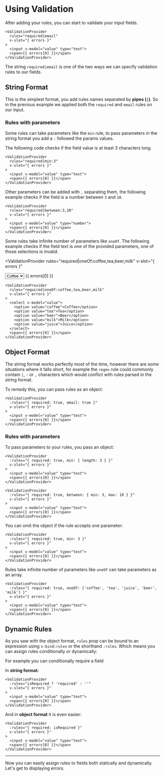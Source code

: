 # Using Validation

After adding your rules, you can start to validate your input fields.

```vue{2}
<ValidationProvider
  rules="required|email"
  v-slot="{ errors }"
>
  <input v-model="value" type="text">
  <span>{{ errors[0] }}</span>
</ValidationProvider>
```

The string `required|email` is one of the two ways we can specify validation rules to our fields.

## String Format

This is the simplest format, you add rules names separated by **pipes (`|`)**. So in the previous example we applied both the `required` and `email` rules on our input.

### Rules with parameters

Some rules can take parameters like the `min` rule, to pass parameters in the string format you add a `:` followed the params values.

The following code checks if the field value is at least 3 characters long.

```vue{2}
<ValidationProvider
  rules="required|min:3"
  v-slot="{ errors }"
>
  <input v-model="value" type="text">
  <span>{{ errors[0] }}</span>
</ValidationProvider>
```

Other parameters can be added with `,` separating them, the following example checks if the field is a number between `3` and `10`.

```vue{2}
<ValidationProvider
  rules="required|between:3,10"
  v-slot="{ errors }"
>
  <input v-model="value" type="number">
  <span>{{ errors[0] }}</span>
</ValidationProvider>
```

Some rules take infinite number of parameters like `oneOf`. The following example checks if the field text is one of the provided parameters, one of those selections is invalid.

<ValidationProvider
  rules="required|oneOf:coffee,tea,beer,milk"
  v-slot="{ errors }"
>
  <select v-model="values">
    <option value="coffee">Coffee</option>
    <option value="tea">Tea</option>
    <option value="beer">Beer</option>
    <option value="milk">Milk</option>
    <option value="juice">Juice</option>
  </select>
  <span>{{ errors[0] }}</span>
</ValidationProvider>

```vue{3}
<ValidationProvider
  rules="required|oneOf:coffee,tea,beer,milk"
  v-slot="{ errors }"
>
  <select v-model="value">
    <option value="coffee">Coffee</option>
    <option value="tea">Tea</option>
    <option value="beer">Beer</option>
    <option value="milk">Milk</option>
    <option value="juice">Juice</option>
  </select>
  <span>{{ errors[0] }}</span>
</ValidationProvider>
```

## Object Format

The string format works perfectly most of the time, however there are some situations where it falls short, for example the `regex` rule could commonly contain `|`, `:` or `,` characters which would conflict with rules parsed in the string format.

To remedy this, you can pass rules as an object:

```vue{2}
<ValidationProvider
  :rules="{ required: true, email: true }"
  v-slot="{ errors }"
>
  <input v-model="value" type="text">
  <span>{{ errors[0] }}</span>
</ValidationProvider>
```

### Rules with parameters

To pass parameters to your rules, you pass an object:

```vue{2}
<ValidationProvider
  :rules="{ required: true, min: { length: 3 } }"
  v-slot="{ errors }"
>
  <input v-model="value" type="text">
  <span>{{ errors[0] }}</span>
</ValidationProvider>
```

```vue{2}
<ValidationProvider
  :rules="{ required: true, between: { min: 3, max: 10 } }"
  v-slot="{ errors }"
>
  <input v-model="value" type="text">
  <span>{{ errors[0] }}</span>
</ValidationProvider>
```

You can omit the object if the rule accepts one parameter:

```vue{2}
<ValidationProvider
  :rules="{ required: true, min: 3 }"
  v-slot="{ errors }"
>
  <input v-model="value" type="text">
  <span>{{ errors[0] }}</span>
</ValidationProvider>
```

Rules take infinite number of parameters like `oneOf` can take parameters as an array.

```vue{2}
<ValidationProvider
  :rules="{ required: true, oneOf: ['coffee', 'tea', 'juice', 'beer', 'milk'] }"
  v-slot="{ errors }"
>
  <input v-model="value" type="text">
  <span>{{ errors[0] }}</span>
</ValidationProvider>
```

## Dynamic Rules

As you saw with the object format, `rules` prop can be bound to an expression using `v-bind:rules` or the shorthand `:rules`. Which means you can assign rules conditionally or dynamically:

For example you can conditionally require a field

In **string format:**

```vue{2}
<ValidationProvider
  :rules="isRequired ? 'required' : ''"
  v-slot="{ errors }"
>
  <input v-model="value" type="text">
  <span>{{ errors[0] }}</span>
</ValidationProvider>
```

And in **object format** it is even easier:

```vue{2}
<ValidationProvider
  :rules="{ required: isRequired }"
  v-slot="{ errors }"
>
  <input v-model="value" type="text">
  <span>{{ errors[0] }}</span>
</ValidationProvider>
```

---

Now you can easily assign rules to fields both statically and dynamically. Let's get to displaying errors.

<script>
export default {
  data: () => ({ values: {} })
};
</script>
